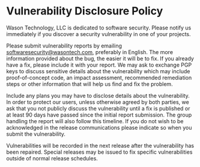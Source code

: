 # Vulnerability Disclosure Policy

Wason Technology, LLC is dedicated to software security. Please notify us immediately if you discover a security
vulnerability in one of your projects.

Please submit vulnerability reports by emailing softwaresecurity@wasontech.com, preferably in English. The more information provided about the bug, the easier it will be to fix. If you already have a fix, please include it with your report. We may ask to exchange PGP keys to discuss sensitive details about the vulnerability which may include proof-of-concept code, an impact assessment, recommended remediation steps or other information that will help us find and fix the problem.

Include any plans you may have to disclose details about the vulnerability. In order to protect our users, unless otherwise agreed by both parties, we ask that you not publicly discuss the vulnerability until a fix is published or at least 90 days have passed since the initial report submission. The group handling the report will also follow this timeline. If you do not wish to be acknowledged in the release communications please indicate so when you submit the vulnerability.

Vulnerabilities will be recorded in the next release after the vulnerability has been repaired. Special releases
may be issued to fix specific vulnerabilities outside of normal release schedules.
